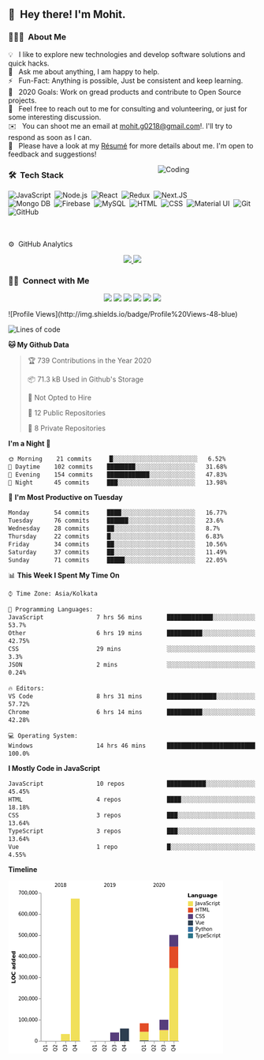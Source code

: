 ## 👋 &nbsp;Hey there! I'm Mohit.

### 👨🏻‍💻 &nbsp;About Me

💡 &nbsp;  I like to explore new technologies and develop software solutions and quick hacks.\
🔭 &nbsp; Ask me about anything, I am happy to help.\
⚡️ &nbsp; Fun-Fact: Anything is possible, Just be consistent and keep learning.\
🥅 &nbsp; 2020 Goals: Work on gread products and contribute to Open Source projects.\
💬 &nbsp; Feel free to reach out to me for consulting and volunteering, or just for some interesting discussion.\
✉️ &nbsp; You can shoot me an email at mohit.g0218@gmail.com!. I'll try to respond as soon as I can.\
📄 &nbsp; Please have a look at my [Résumé](https://guptamohit004.tech/mohit-gupta.pdf) for more details about me. I'm open to feedback and suggestions!

<img alt="Coding" src="https://camo.githubusercontent.com/992babdffd8c74a1502de375fbdf7e4d54773242/68747470733a2f2f6d656469612e67697068792e636f6d2f6d656469612f53576f536b4e36447854737a71494b4571762f67697068792e676966" width="200" align="right"/>

### 🛠 &nbsp;Tech Stack

![JavaScript](https://img.shields.io/badge/-JavaScript-05122A?style=flat&logo=javascript)&nbsp;
![Node.js](https://img.shields.io/badge/-Node.JS-05122A?style=flat&logo=node.js)&nbsp;
![React](https://img.shields.io/badge/-React-05122A?style=flat&logo=react)&nbsp;
![Redux](https://img.shields.io/badge/-Redux-05122A?style=flat&logo=redux)&nbsp;
![Next.JS](https://img.shields.io/badge/-Next.JS-05122A?style=flat&logo=next.js)&nbsp;\
![Mongo DB](https://img.shields.io/badge/-MongoDB-05122A?style=flat&logo=MongoDB)&nbsp;
![Firebase](https://img.shields.io/badge/-Firebase-05122A?style=flat&logo=Firebase)&nbsp;
![MySQL](https://img.shields.io/badge/-MySQL-05122A?style=flat&logo=MySQL)&nbsp;
![HTML](https://img.shields.io/badge/-HTML-05122A?style=flat&logo=HTML5)&nbsp;
![CSS](https://img.shields.io/badge/-CSS-05122A?style=flat&logo=CSS3&logoColor=1572B6)&nbsp;
![Material UI](https://img.shields.io/badge/-MaterialUI-05122A?style=flat&logo=Material)&nbsp;
![Git](https://img.shields.io/badge/-Git-05122A?style=flat&logo=git)&nbsp;
![GitHub](https://img.shields.io/badge/-GitHub-05122A?style=flat&logo=github)&nbsp;

<br/>
<br/>
⚙ &nbsp;GitHub Analytics

<p align="center">
<a href="https://github.com/guptamohit004">
  <img height="180em" src="https://github-readme-stats-eight-theta.vercel.app/api?username=guptamohit004&show_icons=true&theme=algolia&include_all_commits=true&count_private=true"/>
  <img height="180em" src="https://github-readme-stats-eight-theta.vercel.app/api/top-langs/?username=guptamohit004&layout=compact&langs_count=8&theme=algolia"/>
</a>
</p>

### 🤝🏻 &nbsp;Connect with Me

<p align="center">
<a href="https://guptamohit004.tech"><img src="https://img.shields.io/badge/-guptamohit004.tech-3423A6?style=flat&logo=Google-Chrome&logoColor=white"/></a>
<a href="https://linkedin.com/in/guptamohit004"><img src="https://img.shields.io/badge/-Mohit%20Gupta-0077B5?style=flat&logo=Linkedin&logoColor=white"/></a>
<a href="mailto:mohit.g0218@gmail.com"><img src="https://img.shields.io/badge/-mohit.g0218@gmail.com-D14836?style=flat&logo=Gmail&logoColor=white"/></a>
<a href="https://instagram.com/guptamohit004"><img src="https://img.shields.io/badge/-@guptamohit004-E4405F?style=flat&logo=Instagram&logoColor=white"/></a>
<a href="https://facebook.com/guptamohit004"><img src="https://img.shields.io/badge/-@guptamohit004-1877F2?style=flat&logo=Facebook&logoColor=white"/></a>
<a href="https://facebook.com/guptamohit004"><img src="https://img.shields.io/badge/-@Mohit Gupta-1877F2?style=flat&logo=Stackoverflow&logoColor=white"/></a>
</p>
<!--START_SECTION:waka-->
![Profile Views](http://img.shields.io/badge/Profile%20Views-48-blue)

![Lines of code](https://img.shields.io/badge/From%20Hello%20World%20I%27ve%20Written-3.4%20million%20lines%20of%20code-blue)

**🐱 My Github Data** 

> 🏆 739 Contributions in the Year 2020
 > 
> 📦 71.3 kB Used in Github's Storage 
 > 
> 🚫 Not Opted to Hire
 > 
> 📜 12 Public Repositories 
 > 
> 🔑 8 Private Repositories  
 > 
**I'm a Night 🦉** 

```text
🌞 Morning    21 commits     █░░░░░░░░░░░░░░░░░░░░░░░░   6.52% 
🌆 Daytime    102 commits    ████████░░░░░░░░░░░░░░░░░   31.68% 
🌃 Evening    154 commits    ████████████░░░░░░░░░░░░░   47.83% 
🌙 Night      45 commits     ███░░░░░░░░░░░░░░░░░░░░░░   13.98%

```
📅 **I'm Most Productive on Tuesday** 

```text
Monday       54 commits     ████░░░░░░░░░░░░░░░░░░░░░   16.77% 
Tuesday      76 commits     ██████░░░░░░░░░░░░░░░░░░░   23.6% 
Wednesday    28 commits     ██░░░░░░░░░░░░░░░░░░░░░░░   8.7% 
Thursday     22 commits     █░░░░░░░░░░░░░░░░░░░░░░░░   6.83% 
Friday       34 commits     ██░░░░░░░░░░░░░░░░░░░░░░░   10.56% 
Saturday     37 commits     ██░░░░░░░░░░░░░░░░░░░░░░░   11.49% 
Sunday       71 commits     █████░░░░░░░░░░░░░░░░░░░░   22.05%

```


📊 **This Week I Spent My Time On** 

```text
⌚︎ Time Zone: Asia/Kolkata

💬 Programming Languages: 
JavaScript               7 hrs 56 mins       █████████████░░░░░░░░░░░░   53.7% 
Other                    6 hrs 19 mins       ██████████░░░░░░░░░░░░░░░   42.75% 
CSS                      29 mins             ░░░░░░░░░░░░░░░░░░░░░░░░░   3.3% 
JSON                     2 mins              ░░░░░░░░░░░░░░░░░░░░░░░░░   0.24%

🔥 Editors: 
VS Code                  8 hrs 31 mins       ██████████████░░░░░░░░░░░   57.72% 
Chrome                   6 hrs 14 mins       ██████████░░░░░░░░░░░░░░░   42.28%

💻 Operating System: 
Windows                  14 hrs 46 mins      █████████████████████████   100.0%

```

**I Mostly Code in JavaScript** 

```text
JavaScript               10 repos            ███████████░░░░░░░░░░░░░░   45.45% 
HTML                     4 repos             ████░░░░░░░░░░░░░░░░░░░░░   18.18% 
CSS                      3 repos             ███░░░░░░░░░░░░░░░░░░░░░░   13.64% 
TypeScript               3 repos             ███░░░░░░░░░░░░░░░░░░░░░░   13.64% 
Vue                      1 repo              █░░░░░░░░░░░░░░░░░░░░░░░░   4.55%

```


**Timeline**

![Chart not found](https://raw.githubusercontent.com/guptamohit004/guptamohit004/master/charts/bar_graph.png) 


<!--END_SECTION:waka-->
